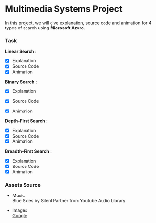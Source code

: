 # Multimedia Systems Project

In this project, we will give explanation, source code and animation for 4 types of search using **Microsoft Azure**.

### Task
**Linear Search** :  
- [x] Explanation  
- [x] Source Code  
- [x] Animation

**Binary Search** :  
- [x] Explanation
- [x] Source Code
- [x] Animation


**Depth-First Search** :  
- [x] Explanation
- [x] Source Code
- [x] Animation

**Breadth-First Search** :  
- [x] Explanation 
- [x] Source Code
- [x] Animation

### Assets Source
* Music  
Blue Skies by Silent Partner from Youtube Audio Library

* Images  
[Google](https://www.google.com/url?sa=i&source=images&cd=&cad=rja&uact=8&ved=2ahUKEwjYnNLrw5jiAhWBXSsKHem0B-gQjRx6BAgBEAU&url=https%3A%2F%2Fwww.experfy.com%2Fblog%2Fa-tour-of-the-top-10-algorithms-for-machine-learning-newbies&psig=AOvVaw0gD4Gbx46T5S5BLF9NcrYO&ust=1557836867871503)
